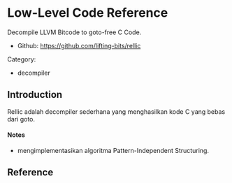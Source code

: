 # Low-Level Code Reference

Decompile LLVM Bitcode to goto-free C Code.

* Github: https://github.com/lifting-bits/rellic

Category:

- decompiler

## Introduction

Rellic adalah decompiler sederhana yang menghasilkan kode C yang bebas dari goto.

#### Notes

- mengimplementasikan algoritma Pattern-Independent Structuring.

## Reference
